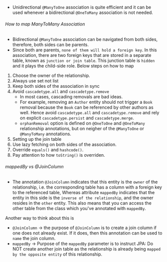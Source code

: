 - Unidirectional `@ManyToOne` association is quite efficient and it can be used whenever a bidirectional `@OneToMany` association is not needed. 
###### How to map ManyToMany Association
- Bidirectional `@ManyToOne` association can be navigated from both sides, therefore, both sides can be parents.
- Since both are parents, `none of them will hold a foreign key`. In this association, there are two foreign keys that are stored in a separate table, known as `junction or join table`. This junction table is `hidden` and it plays the child-side role.
Below steps on how to map 
1. Choose the owner of the relationship.
2. Always use set not list
3. Keep both sides of the association in sync
4. Avoid `cascadetype.all` and `cascadetype.remove` 
    - In most cases, cascading removals are bad ideas.
    - For example, removing an `Author` entity should not trigger a `Book` removal because the `Book` can be referenced by other authors as well. Hence avoid `cascadetype.all` and `cascadetype.remove` and rely on explicit `cascadetype.persist` and `cascadetype.merge`.
    - `orphanRemoval` option is defined on `@OneToOne` and `@OneToMany` relationship annotations, but on neigher of the `@ManyToOne` or `@ManyToMany` annotations.
5. Setting up the join table
6. Use lazy fetching on both sides of the association.
7. Override `equals()` and `hashcode()`.
8. Pay attention to how `toString()` is overriden.

###### mappedBy vs @JoinColumn
- The annotation `@JoinColumn` indicates that this entity is the `owner` of the relationship, i.e. the corresponding table has a column with a foreign key to the referenced table, Whereas attribute `mappedBy` indicates that the entity in this side is the `inverse of the relationship`, and the owner resides in the `other` entity. This also means that you can access the other table from the class which you've annotated with `mappedBy`.

Another way to think about this is
- `@JoinColumn` -> the purpose of `@JoinColumn` is to create a join column if one does not already exist. If it does, then this annotation can be used to `name` the join column.
- `mappedBy` -> Purpose of the `mappedBy` parameter is to instruct JPA: Do NOT create another join table as the relationship is already being `mapped by the opposite entity` of this relationship.
